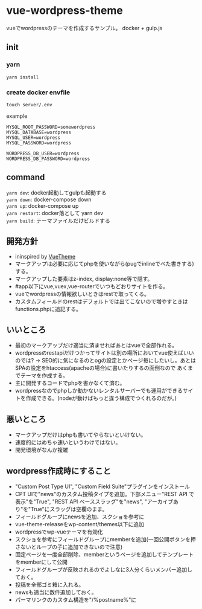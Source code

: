 # vue-wordpress-theme

vueでwordpressのテーマを作成するサンプル。
docker + gulp.js

## init

### yarn
`yarn install`

### create docker envfile
`touch server/.env`

example
```
MYSQL_ROOT_PASSWORD=somewordpress
MYSQL_DATABASE=wordpress
MYSQL_USER=wordpress
MYSQL_PASSWORD=wordpress

WORDPRESS_DB_USER=wordpress
WORDPRESS_DB_PASSWORD=wordpress
```

### 

## command
`yarn dev`: docker起動してgulpも起動する  
`yarn down`: docker-compose down  
`yarn up`: docker-compose up  
`yarn restart`: docker落として yarn dev  
`yarn build`: テーマファイルだけビルドする    

## 開発方針
- ininspired by [VueTheme](https://github.com/rtCamp/VueTheme)
- マークアップは必要に応じてphpを使いながら(pugでinlineでべた書きする)する。
- マークアップした要素はz-index, display:none等で隠す。
- #app以下にvue,vuex,vue-routerでいつもどおりサイトを作る。
- vueでwordpressの情報欲しいときはrestで取ってくる。
- カスタムフィールドのrestはデフォルトでは出てこないので増やすときはfunctions.phpに追記する。

## いいところ
- 最初のマークアップだけ適当に済ませればあとはvueで全部作れる。
- wordpressのrestapiだけつかってサイトは別の場所においてvue使えばいいのでは? -> SEO的に気になるのとogの設定とかページ毎にしたいし。あとはSPAの設定をhtaccess(apacheの場合)に書いたりするの面倒なので
あくまでテーマを作成する。
- 主に開発するコードでphpを書かなくて済む。
- wordpressなのでphpしか動かないレンタルサーバーでも運用ができるサイトを作成できる。(nodeが動けばもっと違う構成でつくれるのだが。)

## 悪いところ
- マークアップだけはphpも書いてやらないといけない。
- 速度的にはめちゃ速いというわけではない。
- 開発環境がなんか複雑



## wordpress作成時にすること

- "Custom Post Type UI", "Custom Field Suite"プラグインをインストール
- CPT UIで"news"のカスタム投稿タイプを追加。下部メニュー"REST API で表示"を"True", "REST API ベーススラッグ"を"news", "アーカイブあり"を"True"にスラッグは空欄のまま。
- フィールドグループにnewsを追加、スクショを参考に
- vue-theme-releaseをwp-content/themes以下に追加
- wordpressでwp-vueテーマを有効化
- スクショを参考にフィールドグループにmemberを追加(一回公開ボタンを押さないとループの子に追加できないので注意)
- 固定ページを一度全部削除、memberというページを追加してテンプレートをmemberにして公開
- フィールドグループが反映されるのでよしなに3人分くらいメンバー追加しておく。
- 投稿を全部ゴミ箱に入れる。
- newsも適当に数件追加しておく。
- パーマリンクのカスタム構造を"/%postname%"に

